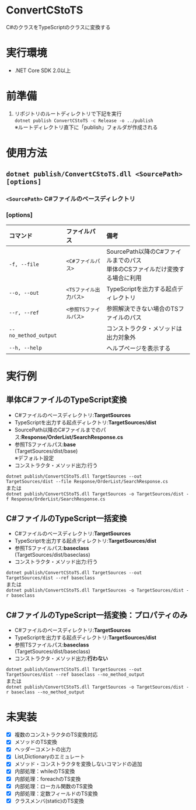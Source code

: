 # ConvertCStoTS
C#のクラスをTypeScriptのクラスに変換する

# 実行環境
* .NET Core SDK 2.0以上

# 前準備
1. リポジトリのルートディレクトリで下記を実行  
```dotnet publish ConvertCStoTS -c Release -o ../publish```  
※ルートディレクトリ直下に「publish」フォルダが作成される

# 使用方法
## ```dotnet publish/ConvertCStoTS.dll <SourcePath> [options]```  

### ```<SourcePath>``` C#ファイルのベースディレクトリ

### [options]
|コマンド          | ファイルパス      |備考|
|:----------------|:-----------------|:-------------|  
|```-f, --file``` | ```<C#ファイルパス>```    |SourcePath以降のC#ファイルまでのパス<br>単体のCSファイルだけ変換する場合に利用|
|```--o, --out``` | ```<TSファイル出力パス>```|TypeScriptを出力する起点ディレクトリ|
|```--r, --ref``` |```<参照TSファイルパス>``` |参照解決できない場合のTSファイルのパス|
|```--no_method_output``` |  |コンストラクタ・メソッドは出力対象外|
|```--h, --help```|                         | ヘルプページを表示する|

# 実行例
## 単体C#ファイルのTypeScript変換
* C#ファイルのベースディレクトリ:**TargetSources**
* TypeScriptを出力する起点ディレクトリ:**TargetSources/dist**
* SourcePath以降のC#ファイルまでのパス:**Response/OrderList/SearchResponse.cs**
* 参照TSファイルパス:**base**  
  (TargetSources/dist/base)  
  ※デフォルト設定
* コンストラクタ・メソッド出力:行う

```dotnet publish/ConvertCStoTS.dll TargetSources --out TargetSources/dist --file Response/OrderList/SearchResponse.cs```  
または  
```dotnet publish/ConvertCStoTS.dll TargetSources -o TargetSources/dist -f Response/OrderList/SearchResponse.cs```


## C#ファイルのTypeScript一括変換
* C#ファイルのベースディレクトリ:**TargetSources**
* TypeScriptを出力する起点ディレクトリ:**TargetSources/dist**
* 参照TSファイルパス:**baseclass**  
  (TargetSources/dist/baseclass)
* コンストラクタ・メソッド出力:行う

```dotnet publish/ConvertCStoTS.dll TargetSources --out TargetSources/dist --ref baseclass```  
または  
```dotnet publish/ConvertCStoTS.dll TargetSources -o TargetSources/dist -r baseclass```

## C#ファイルのTypeScript一括変換：プロパティのみ
* C#ファイルのベースディレクトリ:**TargetSources**
* TypeScriptを出力する起点ディレクトリ:**TargetSources/dist**
* 参照TSファイルパス:**baseclass**  
  (TargetSources/dist/baseclass)
* コンストラクタ・メソッド出力:**行わない**

```dotnet publish/ConvertCStoTS.dll TargetSources --out TargetSources/dist --ref baseclass --no_method_output```  
または  
```dotnet publish/ConvertCStoTS.dll TargetSources -o TargetSources/dist -r baseclass --no_method_output```

# 未実装
- [X] 複数のコンストラクタのTS変換対応
- [X] メソッドのTS変換
- [X] ヘッダーコメントの出力
- [X] List,Dictionaryのエミュレート
- [X] メソッド・コンストラクタを変換しないコマンドの追加
- [X] 内部処理：whileのTS変換
- [X] 内部処理：foreachのTS変換
- [X] 内部処理：ローカル関数のTS変換
- [X] 内部処理：定数フィールドのTS変換
- [X] クラスメンバ(static)のTS変換
